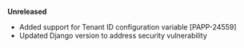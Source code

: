 **Unreleased**
* Added support for Tenant ID configuration variable [PAPP-24559]
* Updated Django version to address security vulnerability

